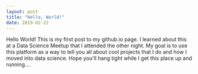 ```yaml
---
layout: post
title: "Hello, World!"
date: 2019-02-22
---
```


Hello World! This is my first post to my github.io page. I learned about this at a Data Science Meetup that I attended the other night. 
My goal is to use this platform as a way to tell you all about cool projects that I do and how I moved into data science. Hope you'll hang tight
while I get this place up and running.... 
